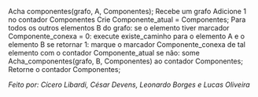 Acha componentes(grafo, A, Componentes);
    Recebe um grafo
    Adicione 1 no contador Componentes
    Crie Componente_atual = Componentes;
    Para todos os outros elementos B do grafo:
        se o elemento tiver marcador Componente_conexa = 0:
            execute existe_caminho para o elemento A e o elemento B
                se retornar 1:
                    marque o marcador Componente_conexa de tal elemento com o contador Componente_atual
                se não:
                    some Acha_componentes(grafo, B, Componentes) ao contador Componentes;
    Retorne o contador Componentes;
            
*Feito por: Cícero Libardi, César Devens, Leonardo Borges e Lucas Oliveira*